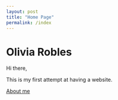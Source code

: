 ```yaml
---
layout: post
title: "Home Page"
permalink: /index
---
```


# Olivia Robles

Hi there, 

This is my first attempt at having a website.


[About me](about)

